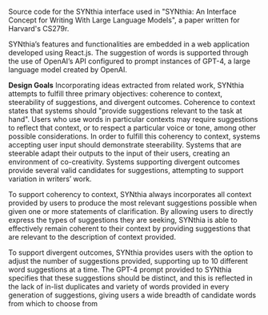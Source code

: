 Source code for the SYNthia interface used in "SYNthia: An Interface Concept for Writing With Large Language Models", a paper written for Harvard's CS279r.

SYNthia’s features and functionalities are embedded in a web application developed using React.js. The suggestion of words is
supported through the use of OpenAI’s API configured to prompt instances of GPT-4, a large language model created by OpenAI.

**Design Goals**
Incorporating ideas extracted from related work, SYNthia attempts to fulfill three primary objectives: coherence to context,
steerability of suggestions, and divergent outcomes. Coherence to context states that systems
should "provide suggestions relevant to the task at hand". Users who use words in particular contexts may require suggestions
to reflect that context, or to respect a particular voice or tone, among other possible considerations. In order to fulfill this coherency
to context, systems accepting user input should demonstrate steerability. Systems that are steerable adapt their outputs to the
input of their users, creating an environment of co-creativity. Systems supporting divergent outcomes provide several valid
candidates for suggestions, attempting to support variation in writers’ work.

To support coherency to context, SYNthia always incorporates all context provided by users to produce the most relevant
suggestions possible when given one or more statements of clarification. By allowing users to directly express the types of
suggestions they are seeking, SYNthia is able to effectively remain coherent to their context by providing suggestions that are
relevant to the description of context provided.

To support divergent outcomes, SYNthia provides users with the option to adjust the number of suggestions provided, supporting
up to 10 different word suggestions at a time. The GPT-4 prompt provided to SYNthia specifies that these suggestions should be
distinct, and this is reflected in the lack of in-list duplicates and variety of words provided in every generation of suggestions,
giving users a wide breadth of candidate words from which to choose from
